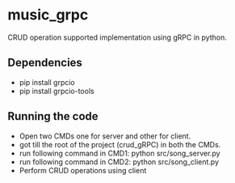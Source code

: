 # music_grpc
CRUD operation supported implementation using gRPC in python.

## Dependencies
* pip install grpcio
* pip install grpcio-tools

## Running the code
* Open two CMDs one for server and other for client.
* got till the root of the project (crud_gRPC) in both the CMDs.
* run following command in CMD1:  python src/song_server.py 
* run following command in CMD2:  python src/song_client.py 
* Perform CRUD operations using client
